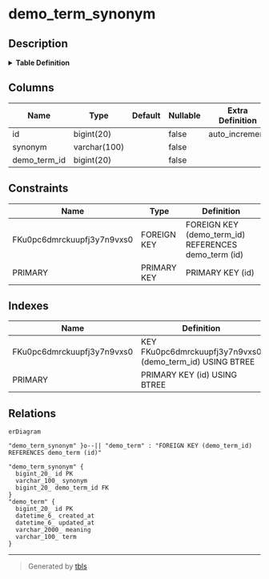 # demo_term_synonym

## Description

<details>
<summary><strong>Table Definition</strong></summary>

```sql
CREATE TABLE `demo_term_synonym` (
  `id` bigint(20) NOT NULL AUTO_INCREMENT,
  `synonym` varchar(100) NOT NULL,
  `demo_term_id` bigint(20) NOT NULL,
  PRIMARY KEY (`id`),
  KEY `FKu0pc6dmrckuupfj3y7n9vxs0` (`demo_term_id`),
  CONSTRAINT `FKu0pc6dmrckuupfj3y7n9vxs0` FOREIGN KEY (`demo_term_id`) REFERENCES `demo_term` (`id`)
) ENGINE=InnoDB AUTO_INCREMENT=[Redacted by tbls] DEFAULT CHARSET=utf8mb4 COLLATE=utf8mb4_unicode_ci
```

</details>

## Columns

| Name | Type | Default | Nullable | Extra Definition | Children | Parents | Comment |
| ---- | ---- | ------- | -------- | ---------------- | -------- | ------- | ------- |
| id | bigint(20) |  | false | auto_increment |  |  |  |
| synonym | varchar(100) |  | false |  |  |  |  |
| demo_term_id | bigint(20) |  | false |  |  | [demo_term](demo_term.md) |  |

## Constraints

| Name | Type | Definition |
| ---- | ---- | ---------- |
| FKu0pc6dmrckuupfj3y7n9vxs0 | FOREIGN KEY | FOREIGN KEY (demo_term_id) REFERENCES demo_term (id) |
| PRIMARY | PRIMARY KEY | PRIMARY KEY (id) |

## Indexes

| Name | Definition |
| ---- | ---------- |
| FKu0pc6dmrckuupfj3y7n9vxs0 | KEY FKu0pc6dmrckuupfj3y7n9vxs0 (demo_term_id) USING BTREE |
| PRIMARY | PRIMARY KEY (id) USING BTREE |

## Relations

```mermaid
erDiagram

"demo_term_synonym" }o--|| "demo_term" : "FOREIGN KEY (demo_term_id) REFERENCES demo_term (id)"

"demo_term_synonym" {
  bigint_20_ id PK
  varchar_100_ synonym
  bigint_20_ demo_term_id FK
}
"demo_term" {
  bigint_20_ id PK
  datetime_6_ created_at
  datetime_6_ updated_at
  varchar_2000_ meaning
  varchar_100_ term
}
```

---

> Generated by [tbls](https://github.com/k1LoW/tbls)
